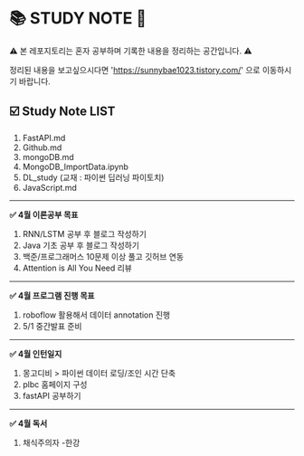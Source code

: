 # 📚 STUDY NOTE 📝

⚠️ 본 레포지토리는 혼자 공부하며 기록한 내용을 정리하는 공간입니다. ⚠️

정리된 내용을 보고싶으시다면 'https://sunnybae1023.tistory.com/' 으로 이동하시기 바랍니다.

## ☑️ Study Note LIST

1. FastAPI.md
2. Github.md
3. mongoDB.md
4. MongoDB_ImportData.ipynb
5. DL_study (교재 : 파이썬 딥러닝 파이토치)
7. JavaScript.md


---
**✅ 4월 이론공부 목표**

1. RNN/LSTM 공부 후 블로그 작성하기
2. Java 기초 공부 후 블로그 작성하기
3. 백준/프로그래머스 10문제 이상 풀고 깃허브 연동
4. Attention is All You Need 리뷰

---
**✅ 4월 프로그램 진행 목표**

1. roboflow 활용해서 데이터 annotation 진행
2. 5/1 중간발표 준비

---
**✅ 4월 인턴일지**

1. 몽고디비 > 파이썬 데이터 로딩/조인 시간 단축
2. plbc 홈페이지 구성
3. fastAPI 공부하기

---
**✅ 4월 독서**

1. 채식주의자 -한강 
